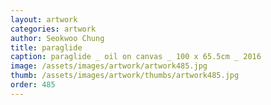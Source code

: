 ```yaml
---
layout: artwork
categories: artwork
author: Seokwoo Chung
title: paraglide
caption: paraglide _ oil on canvas _ 100 x 65.5cm _ 2016
image: /assets/images/artwork/artwork485.jpg
thumb: /assets/images/artwork/thumbs/artwork485.jpg
order: 485
---
```


